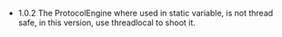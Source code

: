 * 1.0.2 The ProtocolEngine where used in static variable, is not thread safe, in this version, use threadlocal to shoot it.
